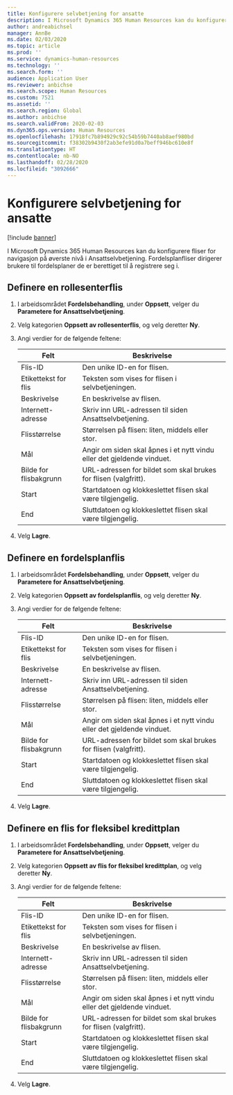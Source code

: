 ```yaml
---
title: Konfigurere selvbetjening for ansatte
description: I Microsoft Dynamics 365 Human Resources kan du konfigurere fliser for navigasjon på øverste nivå i Ansattselvbetjening.
author: andreabichsel
manager: AnnBe
ms.date: 02/03/2020
ms.topic: article
ms.prod: ''
ms.service: dynamics-human-resources
ms.technology: ''
ms.search.form: ''
audience: Application User
ms.reviewer: anbichse
ms.search.scope: Human Resources
ms.custom: 7521
ms.assetid: ''
ms.search.region: Global
ms.author: anbichse
ms.search.validFrom: 2020-02-03
ms.dyn365.ops.version: Human Resources
ms.openlocfilehash: 17918fc7b894929c92c54b59b7440ab8aef980bd
ms.sourcegitcommit: f38302b9430f2ab3efe91d0a7beff946bc610e8f
ms.translationtype: HT
ms.contentlocale: nb-NO
ms.lasthandoff: 02/28/2020
ms.locfileid: "3092666"
---
```

# <a name="configure-employee-self-service"></a>Konfigurere selvbetjening for ansatte

[!include [banner](includes/preview-feature.md)]

I Microsoft Dynamics 365 Human Resources kan du konfigurere fliser for navigasjon på øverste nivå i Ansattselvbetjening. Fordelsplanfliser dirigerer brukere til fordelsplaner de er berettiget til å registrere seg i.

## <a name="set-up-a-role-center-tile"></a>Definere en rollesenterflis

1. I arbeidsområdet **Fordelsbehandling**, under **Oppsett**, velger du **Parametere for Ansattselvbetjening**.

2. Velg kategorien **Oppsett av rollesenterflis**, og velg deretter **Ny**.

3. Angi verdier for de følgende feltene:

   | Felt | Beskrivelse |
   | --- | --- |
   | Flis-ID | Den unike ID-en for flisen. |
   | Etikettekst for flis | Teksten som vises for flisen i selvbetjeningen. |
   | Beskrivelse | En beskrivelse av flisen. |
   | Internett-adresse | Skriv inn URL-adressen til siden Ansattselvbetjening. |
   | Flisstørrelse | Størrelsen på flisen: liten, middels eller stor. |
   | Mål | Angir om siden skal åpnes i et nytt vindu eller det gjeldende vinduet. |
   | Bilde for flisbakgrunn | URL-adressen for bildet som skal brukes for flisen (valgfritt). |
   | Start | Startdatoen og klokkeslettet flisen skal være tilgjengelig. |
   | End | Sluttdatoen og klokkeslettet flisen skal være tilgjengelig. |

4. Velg **Lagre**.

## <a name="set-up-a-benefit-plans-tile"></a>Definere en fordelsplanflis

1. I arbeidsområdet **Fordelsbehandling**, under **Oppsett**, velger du **Parametere for Ansattselvbetjening**.

2. Velg kategorien **Oppsett av fordelsplanflis**, og velg deretter **Ny**.

3. Angi verdier for de følgende feltene:

   | Felt | Beskrivelse |
   | --- | --- |
   | Flis-ID | Den unike ID-en for flisen. |
   | Etikettekst for flis | Teksten som vises for flisen i selvbetjeningen. |
   | Beskrivelse | En beskrivelse av flisen. |
   | Internett-adresse | Skriv inn URL-adressen til siden Ansattselvbetjening. |
   | Flisstørrelse | Størrelsen på flisen: liten, middels eller stor. |
   | Mål | Angir om siden skal åpnes i et nytt vindu eller det gjeldende vinduet. |
   | Bilde for flisbakgrunn | URL-adressen for bildet som skal brukes for flisen (valgfritt). |
   | Start | Startdatoen og klokkeslettet flisen skal være tilgjengelig. |
   | End | Sluttdatoen og klokkeslettet flisen skal være tilgjengelig. |

4. Velg **Lagre**.

## <a name="set-up-a-flex-credit-plan-tile"></a>Definere en flis for fleksibel kredittplan

1. I arbeidsområdet **Fordelsbehandling**, under **Oppsett**, velger du **Parametere for Ansattselvbetjening**.

2. Velg kategorien **Oppsett av flis for fleksibel kredittplan**, og velg deretter **Ny**.

3. Angi verdier for de følgende feltene:

   | Felt | Beskrivelse |
   | --- | --- |
   | Flis-ID | Den unike ID-en for flisen. |
   | Etikettekst for flis | Teksten som vises for flisen i selvbetjeningen. |
   | Beskrivelse | En beskrivelse av flisen. |
   | Internett-adresse | Skriv inn URL-adressen til siden Ansattselvbetjening. |
   | Flisstørrelse | Størrelsen på flisen: liten, middels eller stor. |
   | Mål | Angir om siden skal åpnes i et nytt vindu eller det gjeldende vinduet. |
   | Bilde for flisbakgrunn | URL-adressen for bildet som skal brukes for flisen (valgfritt). |
   | Start | Startdatoen og klokkeslettet flisen skal være tilgjengelig. |
   | End | Sluttdatoen og klokkeslettet flisen skal være tilgjengelig. |

4. Velg **Lagre**.
